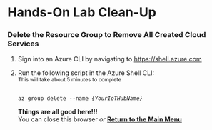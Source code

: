 <h1>Hands-On Lab Clean-Up</h1>

<h3>Delete the Resource Group to Remove All Created Cloud Services</h3>
<p>
<ol>
<li>Sign into an Azure CLI by navigating to <a href="https://shell.azure.com" target="_blank">https://shell.azure.com</a>
<p>
<li>Run the following script in the Azure Shell CLI:
<br><sub>This will take about 5 minutes to complete</sub>
<pre><code class="lang-azurecli">
az group delete --name <i>{YourIoTHubName}</i>
</pre></code>
<p>
<b>Things are all good here!!!</b><br>
  You can close this browser <i>or</i> <a href=""><b>Return to the Main Menu</b></a>
